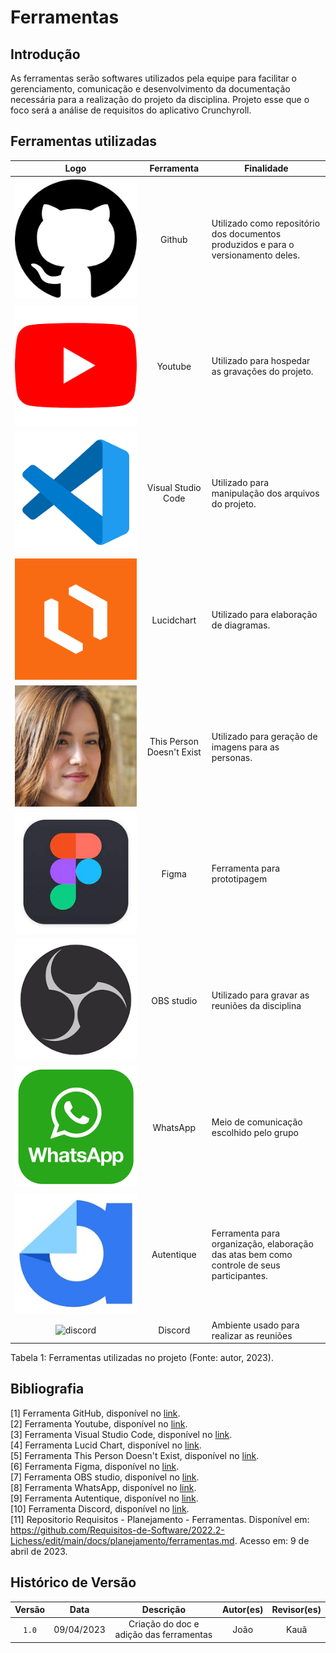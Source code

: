 # Ferramentas

## Introdução

As ferramentas serão softwares utilizados pela equipe para facilitar o gerenciamento, comunicação e desenvolvimento da documentação necessária para a realização do projeto da disciplina. Projeto esse que o foco será a análise de requisitos do aplicativo Crunchyroll.

## Ferramentas utilizadas

| Logo | Ferramenta | Finalidade |
| :-----: | :----: | ----------- |
| ![Github](../img/github-icon.png) | Github  | Utilizado como repositório dos documentos produzidos e para o versionamento deles.  |
| ![Youtube](../img/youtube-icon.png) | Youtube | Utilizado para hospedar as gravações do projeto. |
| ![VsCode](../img/vscode-icon.png) | Visual Studio Code  | Utilizado para manipulação dos arquivos do projeto. |
| ![Lucidchart](../img/lucidchart.png) | Lucidchart | Utilizado para elaboração de diagramas.  |
| ![This Person Doesn't Exist](../img/this-person-doesnt-exist.png) | This Person Doesn't Exist | Utilizado para geração de imagens para as personas. |
| ![Figma](../img/figma-icon.jpeg) | Figma  | Ferramenta para prototipagem |
| ![OBS](../img/OBS-studio.png) | OBS studio | Utilizado para gravar as reuniões da disciplina |
| ![Whatsapp](../img/whatsapp.png) | WhatsApp | Meio de comunicação escolhido pelo grupo |
| ![autentic](../img/autentic.jpeg)| Autentique | Ferramenta para organização, elaboração das atas bem como controle de seus participantes. |
| ![discord](../img/discord.webp)| Discord | Ambiente usado para realizar as reuniões |


<div>
<p>Tabela 1: Ferramentas utilizadas no projeto (Fonte: autor, 2023). </p>
</div>

## Bibliografia

[1] Ferramenta GitHub, disponível no [link](https://github.com). <br/>
[2] Ferramenta Youtube, disponível no [link](https://youtube.com). <br/>
[3] Ferramenta Visual Studio Code, disponível no [link](https://code.visualstudio.com). <br/>
[4] Ferramenta Lucid Chart, disponível no [link](https://lucidchart.com). <br/>
[5] Ferramenta This Person Doesn't Exist, disponível no [link](https://this-person-does-not-exist.com/en). <br/>
[6] Ferramenta Figma, disponível no [link](https://www.figma.com). <br/>
[7] Ferramenta OBS studio, disponível no [link](https://obsproject.com/). <br/>
[8] Ferramenta WhatsApp, disponível no [link](https://www.whatsapp.com/). <br/>
[9] Ferramenta Autentique, disponível no [link](https://www.autentique.com.br). <br/>
[10] Ferramenta Discord, disponível no [link](https://www.discord.com). <br/>
[11] Repositorio Requisitos - Planejamento - Ferramentas. Disponível em: <https://github.com/Requisitos-de-Software/2022.2-Lichess/edit/main/docs/planejamento/ferramentas.md>. Acesso em: 9 de abril de 2023. <br/>

## Histórico de Versão

| Versão | Data    | Descrição                 | Autor(es)     |  Revisor(es)  |
| :-: | :-: | :-: | :-: | :-: |
| `1.0` | 09/04/2023 | Criação do doc e adição das ferramentas | João | Kauã |
